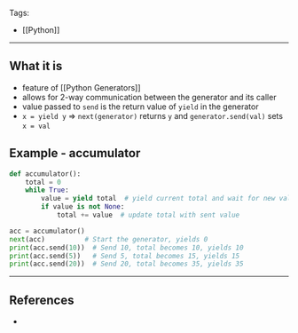 Tags:
- [[Python]]
---
## What it is
- feature of [[Python Generators]]
- allows for 2-way communication between the generator and its caller
- value passed to `send` is the return value of `yield` in the generator
- `x = yield y` => `next(generator)` returns `y` and `generator.send(val)` sets `x = val`

## Example - accumulator
```python
def accumulator():
    total = 0
    while True:
        value = yield total  # yield current total and wait for new value
        if value is not None:
            total += value  # update total with sent value

acc = accumulator()
next(acc)          # Start the generator, yields 0
print(acc.send(10))  # Send 10, total becomes 10, yields 10
print(acc.send(5))   # Send 5, total becomes 15, yields 15
print(acc.send(20))  # Send 20, total becomes 35, yields 35
```
---
## References
- 